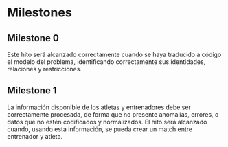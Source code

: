 
# Milestones

## Milestone 0 

Este hito será alcanzado correctamente cuando se haya traducido a código el modelo del problema, identificando correctamente sus identidades, relaciones y restricciones.


## Milestone 1 

La información disponible de los atletas y entrenadores debe ser correctamente procesada, de forma que no presente anomalías, errores, o datos que no estén codificados y normalizados. El hito será alcanzado cuando, usando esta información, se pueda crear un match entre entrenador y atleta.






